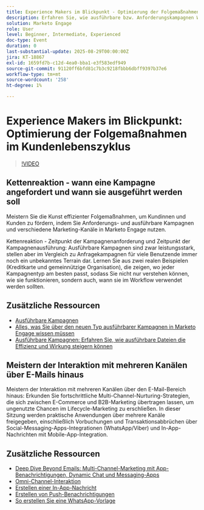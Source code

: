 ```yaml
---
title: Experience Makers im Blickpunkt - Optimierung der Folgemaßnahmen im Kundenlebenszyklus
description: Erfahren Sie, wie ausführbare bzw. Anforderungskampagnen Workflows optimieren, die Datengenauigkeit verbessern und die Interaktion mit Echtzeit-Multi-Channel-Strategien fördern.
solution: Marketo Engage
role: User
level: Beginner, Intermediate, Experienced
doc-type: Event
duration: 0
last-substantial-update: 2025-08-29T00:00:00Z
jira: KT-18867
exl-id: 1659fd7b-c12d-4ea0-bba1-e3f583edf949
source-git-commit: 91120ff6bfd81c7b3c9218fbbb6dbff9397b37e6
workflow-type: tm+mt
source-wordcount: '258'
ht-degree: 1%

---
```


# Experience Makers im Blickpunkt: Optimierung der Folgemaßnahmen im Kundenlebenszyklus

>[!VIDEO](https://video.tv.adobe.com/v/3471390/?learn=on&enablevpops)

## Kettenreaktion - wann eine Kampagne angefordert und wann sie ausgeführt werden soll

Meistern Sie die Kunst effizienter Folgemaßnahmen, um Kundinnen und Kunden zu fördern, indem Sie Anforderungs- und ausführbare Kampagnen und verschiedene Marketing-Kanäle in Marketo Engage nutzen.

Kettenreaktion - Zeitpunkt der Kampagnenanforderung und Zeitpunkt der Kampagnenausführung: Ausführbare Kampagnen sind zwar leistungsstark, stellen aber im Vergleich zu Anfragekampagnen für viele Benutzende immer noch ein unbekanntes Terrain dar. Lernen Sie aus zwei realen Beispielen (Kreditkarte und gemeinnützige Organisation), die zeigen, wo jeder Kampagnentyp am besten passt, sodass Sie nicht nur verstehen können, wie sie funktionieren, sondern auch, wann sie im Workflow verwendet werden sollten.

## Zusätzliche Ressourcen

* [Ausführbare Kampagnen](https://experienceleague.adobe.com/en/docs/marketo/using/product-docs/core-marketo-concepts/smart-campaigns/flow-actions/execute-campaign)
* [Alles, was Sie über den neuen Typ ausführbarer Kampagnen in Marketo Engage wissen müssen](https://mugs.marketo.com/events/details/marketo-houston-mug-presents-everything-you-need-to-know-about-the-new-executable-campaign-type-in-marketo/)
* [Ausführbare Kampagnen: Erfahren Sie, wie ausführbare Dateien die Effizienz und Wirkung steigern können](https://www.youtube.com/watch?v=QGC4Bhn5BpU)

## Meistern der Interaktion mit mehreren Kanälen über E-Mails hinaus

Meistern der Interaktion mit mehreren Kanälen über den E-Mail-Bereich hinaus: Erkunden Sie fortschrittliche Multi-Channel-Nurturing-Strategien, die sich zwischen E-Commerce und B2B-Marketing übertragen lassen, um ungenutzte Chancen im Lifecycle-Marketing zu erschließen. In dieser Sitzung werden praktische Anwendungen über mehrere Kanäle freigegeben, einschließlich Vorbuchungen und Transaktionsabbrüchen über Social-Messaging-Apps-Integrationen (WhatsApp/Viber) und In-App-Nachrichten mit Mobile-App-Integration.

## Zusätzliche Ressourcen

* [Deep Dive Beyond Emails: Multi-Channel-Marketing mit App-Benachrichtigungen, Dynamic Chat und Messaging-Apps](https://mugs.marketo.com/events/details/marketo-adobe-deep-dive-mug-presents-beyond-emails-multi-channel-marketing-with-app-notifications-dynamic-chat-and-messaging-apps/)
* [Omni-Channel-Interaktion](https://business.adobe.com/sg/products/marketo/omnichannel-engagement.html)
* [Erstellen einer In-App-Nachricht](https://experienceleague.adobe.com/en/docs/marketo/using/product-docs/mobile-marketing/in-app-messages/creating-in-app-messages/create-an-in-app-message)
* [Erstellen von Push-Benachrichtigungen](https://experienceleague.adobe.com/en/docs/marketo/using/product-docs/mobile-marketing/push-notifications/understanding-push-notifications)
* [So erstellen Sie eine WhatsApp-Vorlage](https://community.sinch.com/t5/Settings/Create-a-WhatsApp-message-template-new-experience/ta-p/11599)
